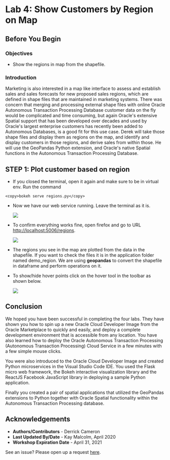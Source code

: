 # Lab 4: Show Customers by Region on Map

## Before You Begin
### Objectives
- Show the regions in map from the shapefile.

### Introduction

Marketing is also interested in a map like interface to assess and establish sales and sales forecasts for new proposed sales regions, which are defined in shape files that are maintained in marketing systems.  There was concern that merging and processing external shape files with online Oracle Autonomous Transaction Processing Database customer data on the fly would be complicated and time consuming, but again Oracle's extensive Spatial support that has been developed over decades and used by Oracle's largest enterprise customers has recently been added to Autonomous Databases, is a good fit for this use case.  Derek will take those shape files and display them as regions on the map, and identify and display customers in those regions, and derive sales from within those.  He will use the GeoPandas Python extension, and Oracle's native Spatial functions in the Autonomous Transaction Processing Database.

## STEP 1: Plot customer based on region

- If you closed the terminal, open it again and make sure to be in virtual env. Run the command
```
<copy>bokeh serve regions.py</copy>
```

- Now we have our web service running. Leave the terminal as it is.

  ![](images/4/001.png " ")

- To confirm everything works fine, open firefox and go to URL [http://localhost:5006/regions](http://localhost:5006/regions).

  ![](images/4/003.png " ")

- The regions you see in the map are plotted from the data in the shapefile. If you want to check the files it is in the application folder named demo_region. We are using **geopandas** to convert the shapefile in dataframe and perform operations on it.

- To show/hide hover points click on the hover tool in the toolbar as shown below.
 
  ![](images/4/002.png " ")

## Conclusion

We hoped you have been successful in completing the four labs.  They have shown you how to spin up a new Oracle Cloud Developer Image from the Oracle Marketplace to quickly and easily, and deploy a complete development environment that is accessible from any location. You have also learned how to deploy the Oracle Autonomous Transaction Processing (Autonomous Transaction Processing) Cloud Service in a few minutes with a few simple mouse clicks.  

You were also introduced to the Oracle Cloud Developer Image and created Python microservices in the Visual Studio Code IDE. You used the Flask micro web framework, the Bokeh interactive visualization library and the ReactJS Facebook JavaScript library in deploying a sample Python application.  

Finally you created a pair of spatial applications that utilized the GeoPandas extensions to Python together with Oracle Spatial functionality within the Autonomous Transaction Processing database.


## Acknowledgements

- **Authors/Contributors** - Derrick Cameron
- **Last Updated By/Date** - Kay Malcolm, April 2020
- **Workshop Expiration Date** - April 31, 2021

See an issue?  Please open up a request [here](https://github.com/oracle/learning-library/issues).
